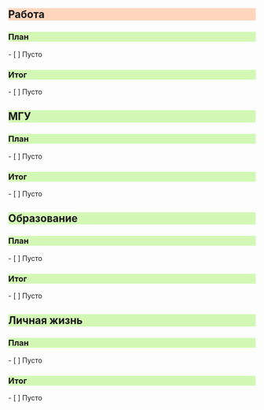 <h2 style="background:rgba(255, 183, 139, 0.55)">Работа</h2>
<h3 style="background:#d3f8b6">План</h3>
- [ ] Пусто
<h3 style="background:#d3f8b6">Итог</h3>
- [ ] Пусто

<h2 style="background:#d3f8b6">МГУ</h2>
<h3 style="background:#d3f8b6">План</h3>
- [ ] Пусто
<h3 style="background:#d3f8b6">Итог</h3>
- [ ] Пусто

<h2 style="background:#d3f8b6">Образование</h2>
<h3 style="background:#d3f8b6">План</h3>
- [ ] Пусто
<h3 style="background:#d3f8b6">Итог</h3>
- [ ] Пусто

<h2 style="background:#d3f8b6">Личная жизнь</h2>
<h3 style="background:#d3f8b6">План</h3>
- [ ] Пусто
<h3 style="background:#d3f8b6">Итог</h3>
- [ ] Пусто